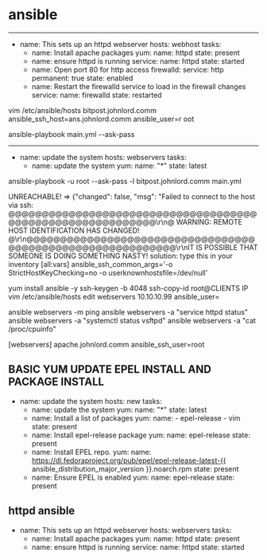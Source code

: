 # ansible



---
- name: This sets up an httpd webserver
  hosts: webhost
  tasks:
  - name: Install apache packages 
    yum:
      name: httpd
      state: present
  - name: ensure httpd is running
    service:
      name: httpd 
      state: started
  - name: Open port 80 for http access
    firewalld:
      service: http
      permanent: true
      state: enabled
  - name: Restart the firewalld service to load in the firewall changes
    service: 
      name: firewalld 
      state: restarted


vim /etc/ansible/hosts
bitpost.johnlord.comm ansible_ssh_host=ans.johnlord.comm ansible_user=r
oot

ansible-playbook main.yml --ask-pass

---
- name: update the system
  hosts: webservers
  tasks:
  - name: update the system
    yum:
      name: "*"
      state: latest
      
ansible-playbook -u root --ask-pass -l bitpost.johnlord.comm main.yml

UNREACHABLE! => {"changed": false, "msg": "Failed to connect to the host via ssh: @@@@@@@@@@@@@@@@@@@@@@@@@@@@@@@@@@@@@@@@@@@@@@@@@@@@@@@@@@@\r\n@    WARNING: REMOTE HOST IDENTIFICATION HAS CHANGED!     @\r\n@@@@@@@@@@@@@@@@@@@@@@@@@@@@@@@@@@@@@@@@@@@@@@@@@@@@@@@@@@@\r\nIT IS POSSIBLE THAT SOMEONE IS DOING SOMETHING NASTY! 
solution: type this in your inventory
[all:vars]
ansible_ssh_common_args='-o StrictHostKeyChecking=no -o userknownhostsfile=/dev/null'

yum install ansible -y
ssh-keygen -b 4048
ssh-copy-id root@CLIENTS IP
vim /etc/ansible/hosts
edit webservers
10.10.10.99 ansible_user=<user>

ansible webservers -m ping
ansible webservers -a "service httpd status"
ansible webservers -a "systemctl status vsftpd"
ansible webservers -a "cat /proc/cpuinfo"

[webservers]
apache.johnlord.comm ansible_ssh_user=root


BASIC YUM UPDATE EPEL INSTALL AND PACKAGE INSTALL
---
- name: update the system
  hosts: new
  tasks:
  - name: update the system
    yum:
      name: "*"
      state: latest
  - name: Install a list of packages
    yum:
      name:
        - epel-release
        - vim
      state: present
  - name: Install epel-release package
    yum:
      name: epel-release
      state: present  
  - name: Install EPEL repo.
    yum:
      name: https://dl.fedoraproject.org/pub/epel/epel-release-latest-{{ ansible_distribution_major_version }}.noarch.rpm
      state: present
  - name: Ensure EPEL is enabled 
    yum: 
      name: epel-release 
      state: present 
      
      
      
httpd ansible
---
- name: This sets up an httpd webserver
  hosts: webservers
  tasks:
  - name: Install apache packages
    yum:
      name: httpd
      state: present
  - name: ensure httpd is running
    service:
      name: httpd
      state: started

